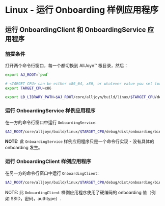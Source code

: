 # Linux - 运行 Onboarding 样例应用程序

## 运行 OnboardingClient 和 OnboardingService 应用程序

### 前提条件

打开两个命令行窗口，每一个都切换到 AllJoyn&trade; 根目录，然后：

```sh
export AJ_ROOT=`pwd`

# <TARGET CPU> can be either x86_64, x86, or whatever value you set for "CPU=" when running SCons.
export TARGET_CPU=x86
            
export LD_LIBRARY_PATH=$AJ_ROOT/core/alljoyn/build/linux/$TARGET_CPU/debug/dist/cpp/lib:$AJ_ROOT/core/alljoyn/build/linux/$TARGET_CPU/debug/dist/about/lib:$AJ_ROOT/core/alljoyn/build/linux/$TARGET_CPU/debug/dist/onboarding/lib:$AJ_ROOT/core/alljoyn/build/linux/$TARGET_CPU/debug/dist/config/lib:$AJ_ROOT/core/alljoyn/build/linux/$TARGET_CPU/debug/dist/services_common/lib:$LD_LIBRARY_PATH
```

### 运行 OnboardingService 样例应用程序

在一方的命令行窗口中运行 `OnboardingService`:

```sh
$AJ_ROOT/core/alljoyn/build/linux/$TARGET_CPU/debug/dist/onboarding/bin/OnboardingService
```

**NOTE:** 此 `OnboardingService` 样例应用程序只是一个命令行实现 - 没有具体的 onboarding 发生。

### 运行 OnboardingClient 样例应用程序

在另一方的命令行窗口中运行 `OnboardingClient`:

```sh
$AJ_ROOT/core/alljoyn/build/linux/$TARGET_CPU/debug/dist/onboarding/bin/OnboardingClient
```

NOTE: 此 `OnboardingClient` 样例应用程序使用了硬编码的 onboarding 值（例如 SSID，密码，authtype）.

